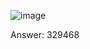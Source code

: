 ![image](https://github.com/ilrexho2011/Project-EULER-Possible-Solutions-Problems-101_to_200/assets/61479363/78aab72e-bbf5-4312-b9a1-2e4023f843fc)

Answer:  329468
